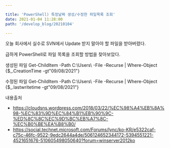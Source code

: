 ```yaml
---

title: 'PowerShell) 특정날짜 생성/수정한 파일목록 조회'
date: 2021-01-04 11:28:00
path: '/develop_blog/20210104'

---
```


오늘 회사에서 실수로 SVN에서 Update 받지 말아야 할 파일을 받아버렸다.

급하게 PowerShell로 파일 목록을 조회할 방법을 찾아보았다.

생성된 파일
Get-ChildItem -Path C:\Users\ -File -Recurse | Where-Object {$_.CreationTime -gt"09/08/2021"}

수정된 파일
Get-ChildItem -Path C:\Users\ -File -Recurse | Where-Object {$_.lastwritetime -gt"09/08/2021"}

내용출처
* https://cloudsns.wordpress.com/2018/03/22/%EC%98%A4%EB%8A%98-%EC%83%9D%EC%84%B1%EB%90%9C-%ED%8C%8C%EC%9D%BC%EB%A7%8C-%EC%B0%BE%EA%B8%B0/
* https://social.technet.microsoft.com/Forums/lync/ko-KR/e5322caf-c75c-46fc-9522-9edc2644a4de/506124652344172-5394551221-4521651676-510605498050640?forum=winserver2012ko
